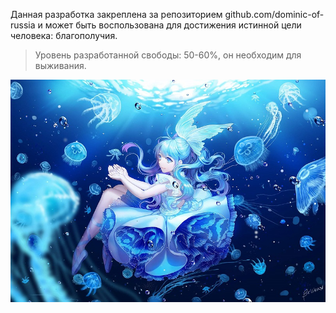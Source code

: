Данная разработка закреплена за репозиторием github.com/dominic-of-russia и может быть воспользована для достижения истинной цели человека: благополучия.

> Уровень разработанной свободы: 50-60%, он необходим для выживания.

![](./Картинки/well-being.jpg)